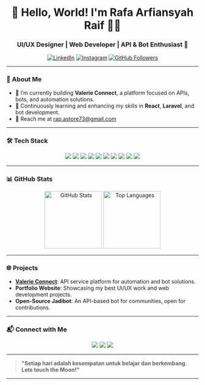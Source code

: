 <h1 align="center">👋 Hello, World! I'm Rafa Arfiansyah Raif 👨‍💻</h1>
<h3 align="center">UI/UX Designer | Web Developer | API & Bot Enthusiast 🚀</h3>

<p align="center">
  <a href="https://www.linkedin.com/in/rafa-arfiansyah-r/"><img src="https://img.shields.io/badge/LinkedIn-%230077B5.svg?&style=flat-square&logo=linkedin&logoColor=white" alt="LinkedIn"></a>
  <a href="https://www.instagram.com/rrfa.ar/"><img src="https://img.shields.io/badge/Instagram-%23E4405F.svg?&style=flat-square&logo=instagram&logoColor=white" alt="Instagram"></a>
  <a href="https://github.com/Rafa-Arfiansyah"><img src="https://img.shields.io/github/followers/Rafa-Arfiansyah?style=flat-square" alt="GitHub Followers"></a>
</p>

---

### 🌟 About Me
- 🔭 I’m currently building **Valerie Connect**, a platform focused on APIs, bots, and automation solutions.
- 🌱 Continuously learning and enhancing my skills in **React**, **Laravel**, and bot development.
- 📨 Reach me at [rap.astore73@gmail.com](mailto:rap.astore73@example.com)

---

### 🛠️ Tech Stack
<p align="center">
  <img src="https://img.shields.io/badge/JavaScript-%23323330.svg?style=for-the-badge&logo=javascript&logoColor=%23F7DF1E" />
  <img src="https://img.shields.io/badge/PHP-%23777BB4.svg?style=for-the-badge&logo=php&logoColor=white" />
  <img src="https://img.shields.io/badge/TailwindCSS-%2338B2AC.svg?style=for-the-badge&logo=tailwind-css&logoColor=white" />
  <img src="https://img.shields.io/badge/Laravel-%23FF2D20.svg?style=for-the-badge&logo=laravel&logoColor=white" />
  <img src="https://img.shields.io/badge/React-%2361DAFB.svg?style=for-the-badge&logo=react&logoColor=black" />
  <img src="https://img.shields.io/badge/MySQL-%234479A1.svg?style=for-the-badge&logo=mysql&logoColor=white" />
  <img src="https://img.shields.io/badge/MongoDB-%2347A248.svg?style=for-the-badge&logo=mongodb&logoColor=white" />
  <img src="https://img.shields.io/badge/Figma-%23F24E1E.svg?style=for-the-badge&logo=figma&logoColor=white" />
  <img src="https://img.shields.io/badge/Git-%23F05032.svg?style=for-the-badge&logo=git&logoColor=white" />
  <img src="https://img.shields.io/badge/Adobe%20XD-%23FF61F6.svg?style=for-the-badge&logo=adobe-xd&logoColor=white" />
</p>

---

### 📊 GitHub Stats
<p align="center">
  <img src="https://github-readme-stats.vercel.app/api?username=Rafa-Arfiansyah&show_icons=true&theme=radical" alt="GitHub Stats" height="150" />
  <img src="https://github-readme-stats.vercel.app/api/top-langs/?username=Rafa-Arfiansyah&layout=compact&theme=radical" alt="Top Languages" height="150" />
</p>

---

### 🌐 Projects
- **[Valerie Connect](https://valerieconnect.shop)**: API service platform for automation and bot solutions.
- **Portfolio Website**: Showcasing my best UI/UX work and web development projects.
- **Open-Source Jadibot**: An API-based bot for communities, open for contributions.

---

### 📬 Connect with Me
<p align="center">
  <a href="https://www.linkedin.com/in/rafa-arfiansyah-r/"><img src="https://img.shields.io/badge/LinkedIn-%230077B5.svg?style=for-the-badge&logo=linkedin&logoColor=white" /></a>
  <a href="https://www.instagram.com/rrfa.ar/"><img src="https://img.shields.io/badge/Instagram-%23E4405F.svg?style=for-the-badge&logo=instagram&logoColor=white" /></a>
  <a href="mailto:rap.astore73@gmail.com"><img src="https://img.shields.io/badge/Email-D14836?style=for-the-badge&logo=gmail&logoColor=white" /></a>
</p>

---

> **"Setiap hari adalah kesempatan untuk belajar dan berkembang. Lets touch the Moon!"**

---

